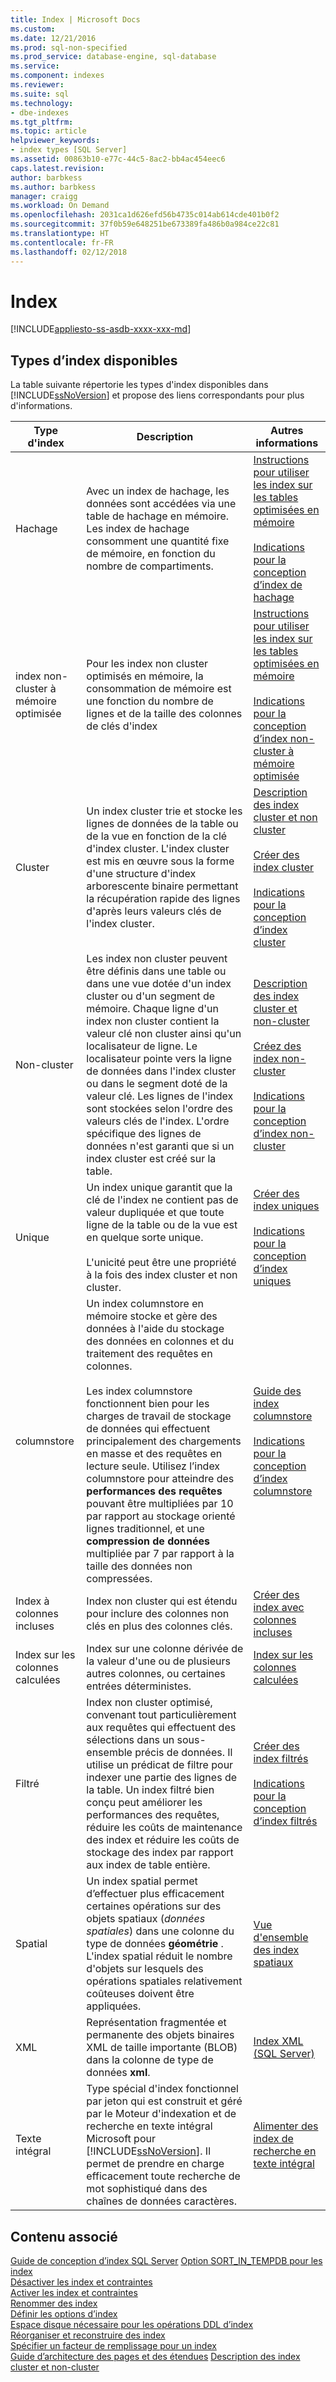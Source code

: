 ```yaml
---
title: Index | Microsoft Docs
ms.custom: 
ms.date: 12/21/2016
ms.prod: sql-non-specified
ms.prod_service: database-engine, sql-database
ms.service: 
ms.component: indexes
ms.reviewer: 
ms.suite: sql
ms.technology:
- dbe-indexes
ms.tgt_pltfrm: 
ms.topic: article
helpviewer_keywords:
- index types [SQL Server]
ms.assetid: 00863b10-e77c-44c5-8ac2-bb4ac454eec6
caps.latest.revision: 
author: barbkess
ms.author: barbkess
manager: craigg
ms.workload: On Demand
ms.openlocfilehash: 2031ca1d626efd56b4735c014ab614cde401b0f2
ms.sourcegitcommit: 37f0b59e648251be673389fa486b0a984ce22c81
ms.translationtype: HT
ms.contentlocale: fr-FR
ms.lasthandoff: 02/12/2018
---
```

# <a name="indexes"></a>Index
[!INCLUDE[appliesto-ss-asdb-xxxx-xxx-md](../../includes/appliesto-ss-asdb-xxxx-xxx-md.md)]

## <a name="available-index-types"></a>Types d’index disponibles
La table suivante répertorie les types d'index disponibles dans [!INCLUDE[ssNoVersion](../../includes/ssnoversion-md.md)] et propose des liens correspondants pour plus d'informations.  
  
|Type d'index|Description|Autres informations|  
|----------------|-----------------|----------------------------|  
|Hachage|Avec un index de hachage, les données sont accédées via une table de hachage en mémoire. Les index de hachage consomment une quantité fixe de mémoire, en fonction du nombre de compartiments.|[Instructions pour utiliser les index sur les tables optimisées en mémoire](../../relational-databases/in-memory-oltp/indexes-for-memory-optimized-tables.md)<br /><br /> [Indications pour la conception d’index de hachage](../../relational-databases/sql-server-index-design-guide.md#hash_index)|  
|index non-cluster à mémoire optimisée|Pour les index non cluster optimisés en mémoire, la consommation de mémoire est une fonction du nombre de lignes et de la taille des colonnes de clés d'index|[Instructions pour utiliser les index sur les tables optimisées en mémoire](../../relational-databases/in-memory-oltp/indexes-for-memory-optimized-tables.md)<br /><br /> [Indications pour la conception d’index non-cluster à mémoire optimisée](../../relational-databases/sql-server-index-design-guide.md#inmem_nonclustered_index)|  
|Cluster|Un index cluster trie et stocke les lignes de données de la table ou de la vue en fonction de la clé d'index cluster. L'index cluster est mis en œuvre sous la forme d'une structure d'index arborescente binaire permettant la récupération rapide des lignes d'après leurs valeurs clés de l'index cluster.|[Description des index cluster et non cluster](../../relational-databases/indexes/clustered-and-nonclustered-indexes-described.md)<br /><br /> [Créer des index cluster](../../relational-databases/indexes/create-clustered-indexes.md)<br /><br /> [Indications pour la conception d’index cluster](../../relational-databases/sql-server-index-design-guide.md#Clustered)|  
|Non-cluster|Les index non cluster peuvent être définis dans une table ou dans une vue dotée d'un index cluster ou d'un segment de mémoire. Chaque ligne d'un index non cluster contient la valeur clé non cluster ainsi qu'un localisateur de ligne. Le localisateur pointe vers la ligne de données dans l'index cluster ou dans le segment doté de la valeur clé. Les lignes de l'index sont stockées selon l'ordre des valeurs clés de l'index. L'ordre spécifique des lignes de données n'est garanti que si un index cluster est créé sur la table.|[Description des index cluster et non-cluster](../../relational-databases/indexes/clustered-and-nonclustered-indexes-described.md)<br /><br /> [Créez des index non-cluster](../../relational-databases/indexes/create-nonclustered-indexes.md)<br /><br /> [Indications pour la conception d’index non-cluster](../../relational-databases/sql-server-index-design-guide.md#Nonclustered)|  
|Unique|Un index unique garantit que la clé de l'index ne contient pas de valeur dupliquée et que toute ligne de la table ou de la vue est en quelque sorte unique.<br /><br /> L'unicité peut être une propriété à la fois des index cluster et non cluster.|[Créer des index uniques](../../relational-databases/indexes/create-unique-indexes.md)<br /><br /> [Indications pour la conception d’index uniques](../../relational-databases/sql-server-index-design-guide.md#Unique)|  
|columnstore|Un index columnstore en mémoire stocke et gère des données à l'aide du stockage des données en colonnes et du traitement des requêtes en colonnes.<br /><br /> Les index columnstore fonctionnent bien pour les charges de travail de stockage de données qui effectuent principalement des chargements en masse et des requêtes en lecture seule. Utilisez l’index columnstore pour atteindre des **performances des requêtes** pouvant être multipliées par 10 par rapport au stockage orienté lignes traditionnel, et une **compression de données** multipliée par 7 par rapport à la taille des données non compressées.|[Guide des index columnstore](../../relational-databases/indexes/columnstore-indexes-overview.md)<br /><br /> [Indications pour la conception d’index columnstore](../../relational-databases/sql-server-index-design-guide.md#columnstore_index)|  
|Index à colonnes incluses|Index non cluster qui est étendu pour inclure des colonnes non clés en plus des colonnes clés.|[Créer des index avec colonnes incluses](../../relational-databases/indexes/create-indexes-with-included-columns.md)|  
|Index sur les colonnes calculées|Index sur une colonne dérivée de la valeur d'une ou de plusieurs autres colonnes, ou certaines entrées déterministes.|[Index sur les colonnes calculées](../../relational-databases/indexes/indexes-on-computed-columns.md)|  
|Filtré|Index non cluster optimisé, convenant tout particulièrement aux requêtes qui effectuent des sélections dans un sous-ensemble précis de données. Il utilise un prédicat de filtre pour indexer une partie des lignes de la table. Un index filtré bien conçu peut améliorer les performances des requêtes, réduire les coûts de maintenance des index et réduire les coûts de stockage des index par rapport aux index de table entière.|[Créer des index filtrés](../../relational-databases/indexes/create-filtered-indexes.md)<br /><br /> [Indications pour la conception d’index filtrés](../../relational-databases/sql-server-index-design-guide.md#Filtered)|  
|Spatial|Un index spatial permet d’effectuer plus efficacement certaines opérations sur des objets spatiaux (*données spatiales*) dans une colonne du type de données **géométrie** . L'index spatial réduit le nombre d'objets sur lesquels des opérations spatiales relativement coûteuses doivent être appliquées.|[Vue d'ensemble des index spatiaux](../../relational-databases/spatial/spatial-indexes-overview.md)|  
|XML|Représentation fragmentée et permanente des objets binaires XML de taille importante (BLOB) dans la colonne de type de données **xml**.|[Index XML &#40;SQL Server&#41;](../../relational-databases/xml/xml-indexes-sql-server.md)|  
|Texte intégral|Type spécial d'index fonctionnel par jeton qui est construit et géré par le Moteur d'indexation et de recherche en texte intégral Microsoft pour [!INCLUDE[ssNoVersion](../../includes/ssnoversion-md.md)]. Il permet de prendre en charge efficacement toute recherche de mot sophistiqué dans des chaînes de données caractères.|[Alimenter des index de recherche en texte intégral](../../relational-databases/search/populate-full-text-indexes.md)|  
  
## <a name="related-content"></a>Contenu associé  
 [Guide de conception d’index SQL Server](../../relational-databases/sql-server-index-design-guide.md) [Option SORT_IN_TEMPDB pour les index](../../relational-databases/indexes/sort-in-tempdb-option-for-indexes.md)  
 [Désactiver les index et contraintes](../../relational-databases/indexes/disable-indexes-and-constraints.md)  
 [Activer les index et contraintes](../../relational-databases/indexes/enable-indexes-and-constraints.md)  
 [Renommer des index](../../relational-databases/indexes/rename-indexes.md)  
 [Définir les options d’index](../../relational-databases/indexes/set-index-options.md)  
 [Espace disque nécessaire pour les opérations DDL d’index](../../relational-databases/indexes/disk-space-requirements-for-index-ddl-operations.md)  
 [Réorganiser et reconstruire des index](../../relational-databases/indexes/reorganize-and-rebuild-indexes.md)  
 [Spécifier un facteur de remplissage pour un index](../../relational-databases/indexes/specify-fill-factor-for-an-index.md)  
 [Guide d’architecture des pages et des étendues](../../relational-databases/pages-and-extents-architecture-guide.md) [Description des index cluster et non-cluster](../../relational-databases/indexes/clustered-and-nonclustered-indexes-described.md)  
  
  

